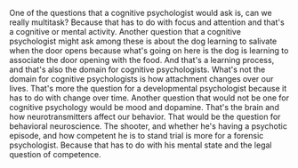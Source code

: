 One of the questions that a cognitive psychologist would ask is, can we really multitask? Because that has to do with focus and attention and that's a cognitive or mental activity. Another question that a cognitive psychologist might ask among these is about the dog learning to salivate when the door opens because what's going on here is the dog is learning to associate the door opening with the food. And that's a learning process, and that's also the domain for cognitive psychologists. What's not the domain for cognitive psychologists is how attachment changes over our lives. That's more the question for a developmental psychologist because it has to do with change over time. Another question that would not be one for cognitive psychology would be mood and dopamine. That's the brain and how neurotransmitters affect our behavior. That would be the question for behavioral neuroscience. The shooter, and whether he's having a psychotic episode, and how competent he is to stand trial is more for a forensic psychologist. Because that has to do with his mental state and the legal question of competence. 